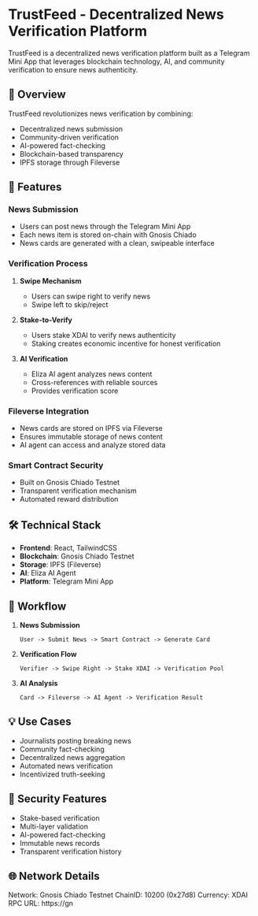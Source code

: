 # TrustFeed - Decentralized News Verification Platform

TrustFeed is a decentralized news verification platform built as a Telegram Mini App that leverages blockchain technology, AI, and community verification to ensure news authenticity.

## 🌟 Overview

TrustFeed revolutionizes news verification by combining:
- Decentralized news submission
- Community-driven verification
- AI-powered fact-checking
- Blockchain-based transparency
- IPFS storage through Fileverse

## 🚀 Features

### News Submission
- Users can post news through the Telegram Mini App
- Each news item is stored on-chain with Gnosis Chiado
- News cards are generated with a clean, swipeable interface

### Verification Process
1. **Swipe Mechanism**
   - Users can swipe right to verify news
   - Swipe left to skip/reject

2. **Stake-to-Verify**
   - Users stake XDAI to verify news authenticity
   - Staking creates economic incentive for honest verification

3. **AI Verification**
   - Eliza AI agent analyzes news content
   - Cross-references with reliable sources
   - Provides verification score

### Fileverse Integration
- News cards are stored on IPFS via Fileverse
- Ensures immutable storage of news content
- AI agent can access and analyze stored data

### Smart Contract Security
- Built on Gnosis Chiado Testnet
- Transparent verification mechanism
- Automated reward distribution

## 🛠 Technical Stack

- **Frontend**: React, TailwindCSS
- **Blockchain**: Gnosis Chiado Testnet
- **Storage**: IPFS (Fileverse)
- **AI**: Eliza AI Agent
- **Platform**: Telegram Mini App

## 🔄 Workflow

1. **News Submission**
   ```
   User -> Submit News -> Smart Contract -> Generate Card
   ```

2. **Verification Flow**
   ```
   Verifier -> Swipe Right -> Stake XDAI -> Verification Pool
   ```

3. **AI Analysis**
   ```
   Card -> Fileverse -> AI Agent -> Verification Result
   ```

## 💡 Use Cases

- Journalists posting breaking news
- Community fact-checking
- Decentralized news aggregation
- Automated news verification
- Incentivized truth-seeking

## 🔐 Security Features

- Stake-based verification
- Multi-layer validation
- AI-powered fact-checking
- Immutable news records
- Transparent verification history

## 🌐 Network Details

Network: Gnosis Chiado Testnet
ChainID: 10200 (0x27d8)
Currency: XDAI
RPC URL: https://gn



